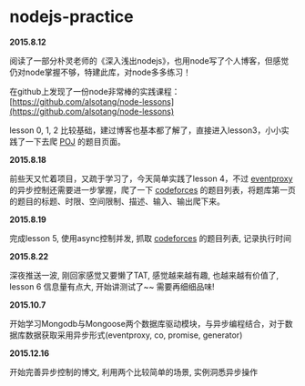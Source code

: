 # nodejs-practice

**2015.8.12**

阅读了一部分朴灵老师的《深入浅出nodejs》，也用node写了个人博客，但感觉仍对node掌握不够，特建此库，对node多多练习！

在github上发现了一份node非常棒的实践课程：[https://github.com/alsotang/node-lessons](https://github.com/alsotang/node-lessons)

lesson 0, 1, 2 比较基础，建过博客也基本都了解了，直接进入lesson3，小小实践了一下去爬 [POJ](http://poj.org/) 的题目页面。

**2015.8.18**

前些天又忙着项目，又疏于学习了，今天简单实践了lesson 4，不过 [eventproxy](https://github.com/JacksonTian/eventproxy) 的异步控制还需要进一步掌握，爬了一下 [codeforces](http://codeforces.com/) 的题目列表，将题库第一页的题目的标题、时限、空间限制、描述、输入、输出爬下来。

**2015.8.19**

完成lesson 5, 使用async控制并发, 抓取 [codeforces](http://codeforces.com/) 的题目列表, 记录执行时间

**2015.8.22**

深夜推送一波, 刚回家感觉又要懒了TAT, 感觉越来越有趣, 也越来越有价值了, lesson 6 信息量有点大, 开始讲测试了~~ 需要再细细品味!

**2015.10.7**

开始学习Mongodb与Mongoose两个数据库驱动模块，与异步编程结合，对于数据库数据获取采用异步形式(eventproxy, co, promise, generator)

**2015.12.16**

开始完善异步控制的博文, 利用两个比较简单的场景, 实例洞悉异步操作
